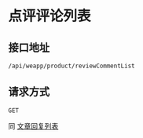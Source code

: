 # 点评评论列表

## 接口地址

`/api/weapp/product/reviewCommentList`

## 请求方式

`GET`

同 [文章回复列表](../阅读/文章回复列表.md)
